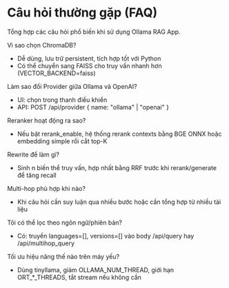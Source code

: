 # Câu hỏi thường gặp (FAQ)

Tổng hợp các câu hỏi phổ biến khi sử dụng Ollama RAG App.

Vì sao chọn ChromaDB?
- Dễ dùng, lưu trữ persistent, tích hợp tốt với Python
- Có thể chuyển sang FAISS cho truy vấn nhanh hơn (VECTOR_BACKEND=faiss)

Làm sao đổi Provider giữa Ollama và OpenAI?
- UI: chọn trong thanh điều khiển
- API: POST /api/provider { name: "ollama" | "openai" }

Reranker hoạt động ra sao?
- Nếu bật rerank_enable, hệ thống rerank contexts bằng BGE ONNX hoặc embedding simple rồi cắt top-K

Rewrite để làm gì?
- Sinh n biến thể truy vấn, hợp nhất bằng RRF trước khi rerank/generate để tăng recall

Multi-hop phù hợp khi nào?
- Khi câu hỏi cần suy luận qua nhiều bước hoặc cần tổng hợp từ nhiều tài liệu

Tôi có thể lọc theo ngôn ngữ/phiên bản?
- Có: truyền languages=[], versions=[] vào body /api/query hay /api/multihop_query

Tối ưu hiệu năng thế nào trên máy yếu?
- Dùng tinyllama, giảm OLLAMA_NUM_THREAD, giới hạn ORT_*_THREADS, tắt stream nếu không cần
